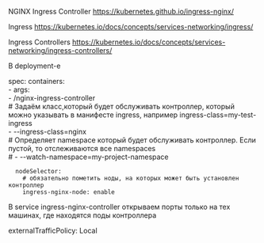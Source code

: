 NGINX Ingress Controller https://kubernetes.github.io/ingress-nginx/

Ingress https://kubernetes.io/docs/concepts/services-networking/ingress/

Ingress Controllers https://kubernetes.io/docs/concepts/services-networking/ingress-controllers/



В deployment-е

spec:
      containers:      
      - args:      
        - /nginx-ingress-controller        
        # Задаём класс,который будет обслуживать контроллер, который можно указывать в манифесте ingress, например ingress-class=my-test-ingress        
        - --ingress-class=nginx        
        # Определяет namespace который будет обслуживать контроллер. Если пустой, то отслеживаются все namespaces        
        # - --watch-namespace=my-project-namespace


      nodeSelector:
        # обязательно пометить ноды, на которых может быть установлен контроллер
        ingress-nginx-node: enable


В service ingress-nginx-controller открываем порты только на тех машинах, где находятся  поды контроллера

externalTrafficPolicy: Local
